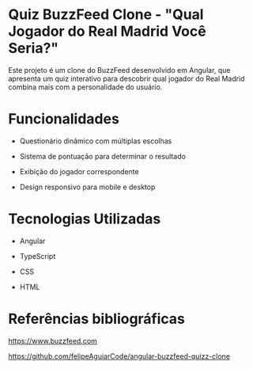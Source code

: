# Quiz BuzzFeed Clone - "Qual Jogador do Real Madrid Você Seria?"
Este projeto é um clone do BuzzFeed desenvolvido em Angular, que apresenta um quiz interativo para descobrir qual jogador do Real Madrid combina mais com a personalidade do usuário.

# Funcionalidades
- Questionário dinâmico com múltiplas escolhas

- Sistema de pontuação para determinar o resultado

- Exibição do jogador correspondente

- Design responsivo para mobile e desktop

# Tecnologias Utilizadas
- Angular

- TypeScript

- CSS

- HTML

# Referências bibliográficas
https://www.buzzfeed.com

https://github.com/felipeAguiarCode/angular-buzzfeed-quizz-clone
